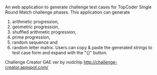 An web application to generate challenge test cases for TopCoder Single Round Match challenge phases. This application can generate
  1. arithmetic progression,
  1. geometric progression,
  1. shuffled arithmetic progression,
  1. prime progression,
  1. random sequence and
  1. random letter matrix.
Users can copy & paste the generated strings to test case form and expand with the "{}" button.

Challenge Creator GAE ver by nodchip http://challenge-creator.appspot.com/